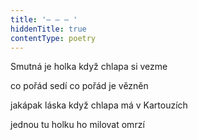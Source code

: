 ```yaml
---
title: '– – – '
hiddenTitle: true
contentType: poetry
---
```


Smutná je holka když chlapa si vezme

co pořád sedí co pořád je vězněn

jakápak láska když chlapa má v Kartouzích

jednou tu holku ho milovat omrzí
